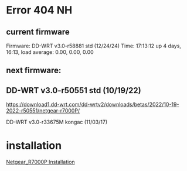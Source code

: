 
# Error 404 NH
## current firmware
Firmware: DD-WRT v3.0-r58881 std (12/24/24)
Time: 17:13:12 up 4 days, 16:13, load average: 0.00, 0.00, 0.00


## next firmware:
## DD-WRT v3.0-r50551 std (10/19/22)
https://download1.dd-wrt.com/dd-wrtv2/downloads/betas/2022/10-19-2022-r50551/netgear-r7000P/


DD-WRT v3.0-r33675M kongac (11/03/17)


# installation
[Netgear_R7000P Installation](https://wiki.dd-wrt.com/wiki/index.php/Netgear_R7000P#Installation)

